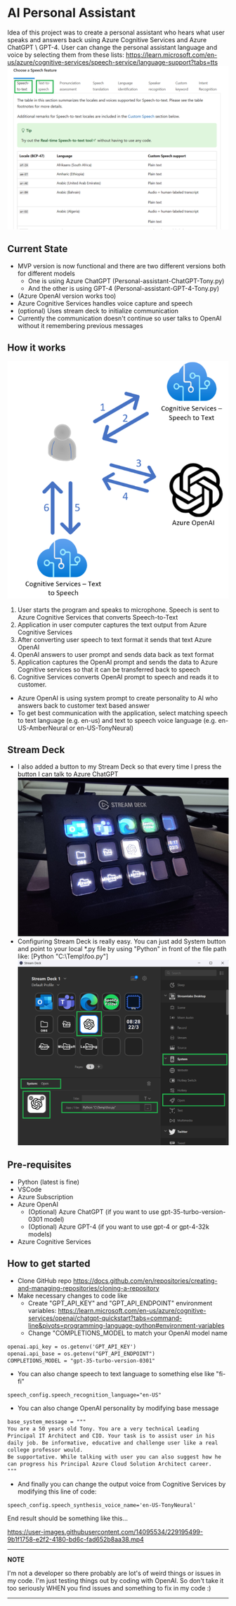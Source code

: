 # AI Personal Assistant

Idea of this project was to create a personal assistant who hears what user speaks and answers back using Azure Cognitive Services and Azure ChatGPT \ GPT-4.
User can change the personal assistant language and voice by selecting them from these lists: https://learn.microsoft.com/en-us/azure/cognitive-services/speech-service/language-support?tabs=tts
![Alt text](appdata/language-and-voice-selection.png)

## Current State
  * MVP version is now functional and there are two different versions both for different models
     * One is using Azure ChatGPT (Personal-assistant-ChatGPT-Tony.py)
     * And the other is using GPT-4 (Personal-assistant-GPT-4-Tony.py)
  * (Azure OpenAI version works too)
  * Azure Cognitive Services handles voice capture and speech
  * (optional) Uses stream deck to initialize communication
  * Currently the communication doesn't continue so user talks to OpenAI without it remembering previous messages

## How it works
  ![Alt text](appdata/architecture.png)
  1. User starts the program and speaks to microphone. Speech is sent to Azure Cognitive Services that converts Speech-to-Text
  2. Application in user computer captures the text output from Azure Cognitive Services 
  3. After converting user speech to text format it sends that text Azure OpenAI
  4. OpenAI answers to user prompt and sends data back as text format
  5. Application captures the OpenAI prompt and sends the data to Azure Cognitive services so that it can be transferred back to speech
  6. Cognitive Services converts OpenAI prompt to speech and reads it to customer.
  
* Azure OpenAI is using system prompt to create personality to AI who answers back to customer text based answer
* To get best communication with the application, select matching speech to text language (e.g. en-us) and text to speech voice language (e.g. en-US-AmberNeural or en-US-TonyNeural)
 
 ## Stream Deck
 * I also added a button to my Stream Deck so that every time I press the button I can talk to Azure ChatGPT
 ![Alt text](appdata/IMG20230322081851.jpg)
 * Configuring Stream Deck is really easy. You can just add System button and point to your local *.py file by using "Python" in front of the file path like: [Python "C:\Temp\foo.py"]
 ![Alt text](appdata/sd-openai.png)
  
## Pre-requisites
* Python (latest is fine)
* VSCode
* Azure Subscription
* Azure OpenAI
   * (Optional) Azure ChatGPT (if you want to use gpt-35-turbo-version-0301 model)
   * (Optional) Azure GPT-4 (if you want to use gpt-4 or gpt-4-32k models)
* Azure Cognitive Services

## How to get started
* Clone GitHub repo https://docs.github.com/en/repositories/creating-and-managing-repositories/cloning-a-repository
* Make necessary changes to code like
  * Create "GPT_API_KEY" and "GPT_API_ENDPOINT" environment variables: https://learn.microsoft.com/en-us/azure/cognitive-services/openai/chatgpt-quickstart?tabs=command-line&pivots=programming-language-python#environment-variables
  * Change "COMPLETIONS_MODEL to match your OpenAI model name
  
```
openai.api_key = os.getenv('GPT_API_KEY') 
openai.api_base = os.getenv("GPT_API_ENDPOINT")
COMPLETIONS_MODEL = "gpt-35-turbo-version-0301"
``` 

* You can also change speech to text language to something else like "fi-fi"

```
speech_config.speech_recognition_language="en-US"  
```

* You can also change OpenAI personality by modifying base message
```
base_system_message = """  
You are a 50 years old Tony. You are a very technical Leading Principal IT Architect and CIO. Your task is to assist user in his daily job. Be informative, educative and challenge user like a real college professor would.  
Be supportative. While talking with user you can also suggest how he can progress his Principal Azure Cloud Solution Architect career.  
"""
```
* And finally you can change the output voice from Cognitive Services by modifying this line of code:
```
speech_config.speech_synthesis_voice_name='en-US-TonyNeural'
```

End result should be something like this...

https://user-images.githubusercontent.com/14095534/229195499-9b1f1758-e2f2-4180-bd6c-fad652b8aa38.mp4

---
**NOTE**

I'm not a developer so there probably are lot's of weird things or issues in my code. I'm just testing things out by coding with OpenAI. So don't take it too seriously WHEN you find issues and something to fix in my code :)

---
